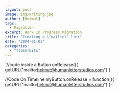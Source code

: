 ```yaml
---
layout: post
image: img/writing.jpg
author: [Helmut]
tags:
  - Migration
excerpt: Work In Progress Migration
title: "Creating a \"mailto\" link"
date: "2004-01-03"
categories: 
  - "flash-bits"
---
```


`//code inside a Button onRelease(){ getURL("mailto:helmut@humanletterstudios.com") }

//Code On Timeline myButton.onRelease = function(){ getURL("mailto:helmut@humanletterstudios.com") };`
